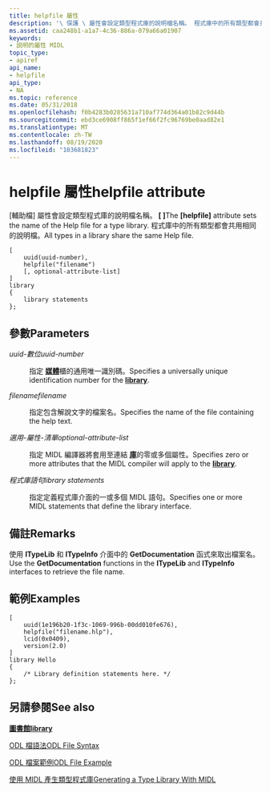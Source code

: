 ```yaml
---
title: helpfile 屬性
description: '\ 保護 \ 屬性會設定類型程式庫的說明檔名稱。 程式庫中的所有類型都會共用相同的說明檔。'
ms.assetid: caa248b1-a1a7-4c36-886a-079a66a01907
keywords:
- 説明的屬性 MIDL
topic_type:
- apiref
api_name:
- helpfile
api_type:
- NA
ms.topic: reference
ms.date: 05/31/2018
ms.openlocfilehash: f0b4283b0285631a710af774d364a01b82c9d44b
ms.sourcegitcommit: ebd3ce6908ff865f1ef66f2fc96769be0aad82e1
ms.translationtype: MT
ms.contentlocale: zh-TW
ms.lasthandoff: 08/19/2020
ms.locfileid: "103681823"
---
```

# <a name="helpfile-attribute"></a><span data-ttu-id="0044a-105">helpfile 屬性</span><span class="sxs-lookup"><span data-stu-id="0044a-105">helpfile attribute</span></span>

<span data-ttu-id="0044a-106">[輔助檔] 屬性會設定類型程式庫的說明檔名稱。 **\[ \]**</span><span class="sxs-lookup"><span data-stu-id="0044a-106">The **\[helpfile\]** attribute sets the name of the Help file for a type library.</span></span> <span data-ttu-id="0044a-107">程式庫中的所有類型都會共用相同的說明檔。</span><span class="sxs-lookup"><span data-stu-id="0044a-107">All types in a library share the same Help file.</span></span>

``` syntax
[
    uuid(uuid-number), 
    helpfile("filename") 
    [, optional-attribute-list]
] 
library 
{
    library statements
};
```

## <a name="parameters"></a><span data-ttu-id="0044a-108">參數</span><span class="sxs-lookup"><span data-stu-id="0044a-108">Parameters</span></span>

<dl> <dt>

<span data-ttu-id="0044a-109">*uuid-數位*</span><span class="sxs-lookup"><span data-stu-id="0044a-109">*uuid-number*</span></span> 
</dt> <dd>

<span data-ttu-id="0044a-110">指定 [**媒體**](library.md)櫃的通用唯一識別碼。</span><span class="sxs-lookup"><span data-stu-id="0044a-110">Specifies a universally unique identification number for the [**library**](library.md).</span></span>

</dd> <dt>

<span data-ttu-id="0044a-111">*filename*</span><span class="sxs-lookup"><span data-stu-id="0044a-111">*filename*</span></span> 
</dt> <dd>

<span data-ttu-id="0044a-112">指定包含解說文字的檔案名。</span><span class="sxs-lookup"><span data-stu-id="0044a-112">Specifies the name of the file containing the help text.</span></span>

</dd> <dt>

<span data-ttu-id="0044a-113">*選用-屬性-清單*</span><span class="sxs-lookup"><span data-stu-id="0044a-113">*optional-attribute-list*</span></span> 
</dt> <dd>

<span data-ttu-id="0044a-114">指定 MIDL 編譯器將套用至連結 [**庫**](library.md)的零或多個屬性。</span><span class="sxs-lookup"><span data-stu-id="0044a-114">Specifies zero or more attributes that the MIDL compiler will apply to the [**library**](library.md).</span></span>

</dd> <dt>

<span data-ttu-id="0044a-115">*程式庫語句*</span><span class="sxs-lookup"><span data-stu-id="0044a-115">*library statements*</span></span> 
</dt> <dd>

<span data-ttu-id="0044a-116">指定定義程式庫介面的一或多個 MIDL 語句。</span><span class="sxs-lookup"><span data-stu-id="0044a-116">Specifies one or more MIDL statements that define the library interface.</span></span>

</dd> </dl>

## <a name="remarks"></a><span data-ttu-id="0044a-117">備註</span><span class="sxs-lookup"><span data-stu-id="0044a-117">Remarks</span></span>

<span data-ttu-id="0044a-118">使用 **ITypeLib** 和 **ITypeInfo** 介面中的 **GetDocumentation** 函式來取出檔案名。</span><span class="sxs-lookup"><span data-stu-id="0044a-118">Use the **GetDocumentation** functions in the **ITypeLib** and **ITypeInfo** interfaces to retrieve the file name.</span></span>

## <a name="examples"></a><span data-ttu-id="0044a-119">範例</span><span class="sxs-lookup"><span data-stu-id="0044a-119">Examples</span></span>

``` syntax
[
    uuid(1e196b20-1f3c-1069-996b-00dd010fe676),
    helpfile("filename.hlp"),
    lcid(0x0409), 
    version(2.0)
]
library Hello
{
    /* Library definition statements here. */
};
```

## <a name="see-also"></a><span data-ttu-id="0044a-120">另請參閱</span><span class="sxs-lookup"><span data-stu-id="0044a-120">See also</span></span>

<dl> <dt>

[<span data-ttu-id="0044a-121">**圖書館**</span><span class="sxs-lookup"><span data-stu-id="0044a-121">**library**</span></span>](library.md)
</dt> <dt>

[<span data-ttu-id="0044a-122">ODL 檔語法</span><span class="sxs-lookup"><span data-stu-id="0044a-122">ODL File Syntax</span></span>](/previous-versions/windows/desktop/automat/odl-file-syntax)
</dt> <dt>

[<span data-ttu-id="0044a-123">ODL 檔案範例</span><span class="sxs-lookup"><span data-stu-id="0044a-123">ODL File Example</span></span>](/previous-versions/windows/desktop/automat/odl-file-example)
</dt> <dt>

[<span data-ttu-id="0044a-124">使用 MIDL 產生類型程式庫</span><span class="sxs-lookup"><span data-stu-id="0044a-124">Generating a Type Library With MIDL</span></span>](generating-a-type-library-with-midl-2.md)
</dt> </dl>

 

 